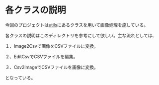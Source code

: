 # 各クラスの説明

今回のプロジェクトは[utils](https://github.com/mimuro-lab/EditImage/tree/master/EditImage/utils)にあるクラスを用いて画像処理を施している。

各クラスの説明はこのディレクトリを参考にして欲しい。主な流れとしては、

１、Image2Csvで画像をCSVファイルに変換。

２、EditCsvでCSVファイルを編集。

３、Csv2ImageでCSVファイルを画像に変換。

となっている。
